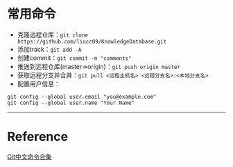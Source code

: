 # 常用命令
- 克隆远程仓库：`git clone https://github.com/liucc09/KnowledgeDatabase.git`
- 添加track：`git add -A`
- 创建commit：`git commit -m "comments"`
- 推送到远程仓库(master->origin)：`git push origin master`
- 获取远程分支并合并：`git pull <远程主机名> <远程分支名>:<本地分支名>`
- 配置用户信息：
```git
git config --global user.email "you@example.com"
git config --global user.name "Your Name"
```

---
# Reference
[Git中文命令合集](https://www.yiibai.com/git)